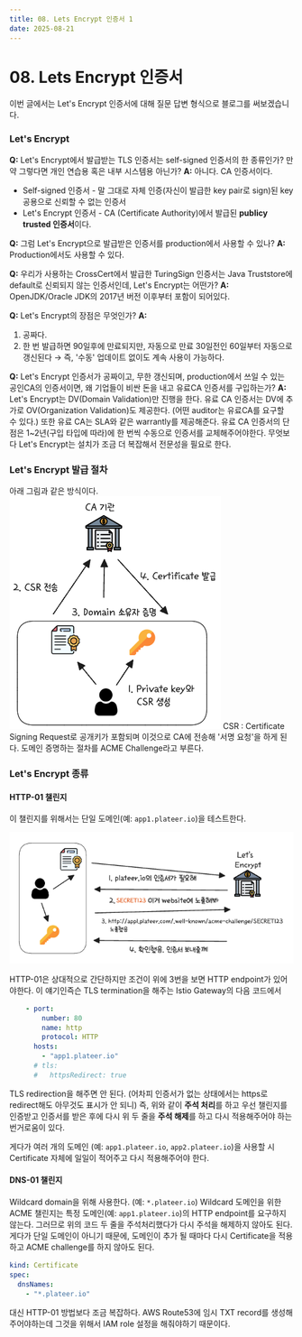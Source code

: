 ```yaml
---
title: 08. Lets Encrypt 인증서 1
date: 2025-08-21
---
```

# 08. Lets Encrypt 인증서
이번 글에서는 Let's Encrypt 인증서에 대해 질문 답변 형식으로 블로그를 써보겠습니다.
### Let's Encrypt
**Q:** Let's Encrypt에서 발급받는 TLS 인증서는 self-signed 인증서의 한 종류인가? 만약 그렇다면 개인 연습용 혹은 내부 시스템용 아닌가?
**A:** 아니다. CA 인증서이다. 
- Self-signed 인증서 - 말 그대로 자체 인증(자신이 발급한 key pair로 sign)된 key 공용으로 신뢰할 수 없는 인증서
- Let's Encrypt 인증서 - CA (Certificate Authority)에서 발급된 **publicy trusted 인증서**이다.

**Q:** 그럼 Let's Encrypt으로 발급받은 인증서를 production에서 사용할 수 있나?
**A:** Production에서도 사용할 수 있다.

**Q:** 우리가 사용하는 CrossCert에서 발급한 TuringSign 인증서는 Java Truststore에 default로 신뢰되지 않는 인증서인데, Let's Encrypt는 어떤가?
**A:** OpenJDK/Oracle JDK의 2017년 버전 이후부터 포함이 되어있다.

**Q:** Let's Encrypt의 장점은 무엇인가?
**A:** 
1. 공짜다.
2. 한 번 발급하면 90일후에 만료되지만, 자동으로 만료 30일전인 60일부터 자동으로 갱신된다 → 즉, '수동' 업데이트 없이도 계속 사용이 가능하다.

**Q:** Let's Encrypt 인증서가 공짜이고, 무한 갱신되며, production에서 쓰일 수 있는 공인CA의 인증서이면, 왜 기업들이 비싼 돈을 내고 유료CA 인증서를 구입하는가?
**A:** Let's Encrypt는 DV(Domain Validation)만 진행을 한다. 유료 CA 인증서는 DV에 추가로 OV(Organization Validation)도 제공한다. (어떤 auditor는 유료CA를 요구할 수 있다.) 또한 유료 CA는 SLA와 같은 warrantly를 제공해준다. 유료 CA 인증서의 단점은 1~2년(구입 타입에 따라)에 한 번씩 수동으로 인증서를 교체해주어야한다. 무엇보다 Let's Encrypt는 설치가 조금 더 복잡해서 전문성을 필요로 한다.

### Let's Encrypt 발급 절차
아래 그림과 같은 방식이다.
![center](./_images/Pasted%20image%2020250821134833.png)
CSR : Certificate Signing Request로 공개키가 포함되며 이것으로 CA에 전송해 '서명 요청'을 하게 된다.
도메인 증명하는 절차를 ACME Challenge라고 부른다.

### Let's Encrypt 종류
#### HTTP-01 챌린지
이 챌린지를 위해서는 단일 도메인(예: `app1.plateer.io`)을 테스트한다.

![center](./_images/Pasted%20image%2020250822024816.png)

HTTP-01은 상대적으로 간단하지만
조건이 위에 3번을 보면 HTTP endpoint가 있어야한다.
이 얘기인즉슨 TLS termination을 해주는 Istio Gateway의 다음 코드에서

```yaml
    - port:
        number: 80
        name: http
        protocol: HTTP
      hosts:
        - "app1.plateer.io"
      # tls:
      #   httpsRedirect: true
```

TLS redirection을 해주면 안 된다. (어차피 인증서가 없는 상태에서는 https로 redirect해도 아무것도 표시가 안 되니)
즉, 위와 같이 **주석 처리**를 하고 우선 챌린지를 인증받고 인증서를 받은 후에 다시
위 두 줄을 **주석 해제**를 하고 다시 적용해주어야 하는 번거로움이 있다.

게다가 여러 개의 도메인 (예: `app1.plateer.io`, `app2.plateer.io`)을 사용할 시 Certificate 자체에 일일이 적어주고 다시 적용해주어야 한다.

#### DNS-01 챌린지
Wildcard domain을 위해 사용한다. (예: `*.plateer.io`)
Wildcard 도메인을 위한 ACME 챌린지는 특정 도메인(예: `app1.plateer.io`)의 HTTP endpoint를 요구하지 않는다.
그러므로 위의 코드 두 줄을 주석처리했다가 다시 주석을 해제하지 않아도 된다.
게다가 단일 도메인이 아니기 때문에, 도메인이 추가 될 때마다 다시 Certificate을 적용하고 ACME challenge를 하지 않아도 된다.

```yaml
kind: Certificate
spec:
  dnsNames:
    - "*.plateer.io"
```

대신 HTTP-01 방법보다 조금 복잡하다. AWS Route53에 임시 TXT record를 생성해주어야하는데 그것을 위해서 IAM role 설정을 해줘야하기 때문이다.

